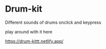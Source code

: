 # Drum-kit
Different sounds of drums onclick and keypress 

play around with it here

https://drum-kittt.netlify.app/
